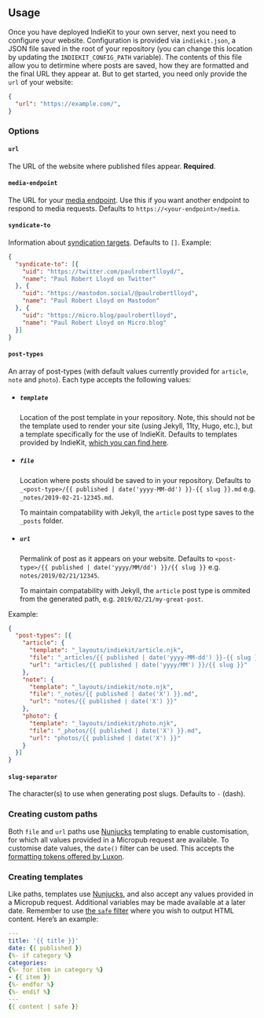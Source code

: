 ## Usage

Once you have deployed IndieKit to your own server, next you need to configure your website. Configuration is provided via `indiekit.json`, a JSON file saved in the root of your repository (you can change this location by updating the `INDIEKIT_CONFIG_PATH` variable). The contents of this file allow you to detirmine where posts are saved, how they are formatted and the final URL they appear at. But to get started, you need only provide the `url` of your website:

```json
{
  "url": "https://example.com/",
}
```

### Options

#### `url`

The URL of the website where published files appear. **Required**.

#### `media-endpoint`

The URL for your [media endpoint](https://www.w3.org/TR/micropub/#media-endpoint). Use this if you want another endpoint to respond to media requests. Defaults to `https://<your-endpoint>/media`.

#### `syndicate-to`

Information about [syndication targets](https://www.w3.org/TR/micropub/#h-syndication-targets). Defaults to `[]`. Example:

```json
{
  "syndicate-to": [{
    "uid": "https://twitter.com/paulrobertlloyd/",
    "name": "Paul Robert Lloyd on Twitter"
  }, {
    "uid": "https://mastodon.social/@paulrobertlloyd",
    "name": "Paul Robert Lloyd on Mastodon"
  }, {
    "uid": "https://micro.blog/paulrobertlloyd",
    "name": "Paul Robert Lloyd on Micro.blog"
  }]
}
```

#### `post-types`

An array of post-types (with default values currently provided for `article`, `note` and `photo`). Each type accepts the following values:

* ##### `template`
  Location of the post template in your repository. Note, this should not be the template used to render your site (using Jekyll, 11ty, Hugo, etc.), but a template specifically for the use of IndieKit. Defaults to templates provided by IndieKit, [which you can find here](https://github.com/paulrobertlloyd/indiekit/tree/master/app/templates).

* ##### `file`
  Location where posts should be saved to in your repository. Defaults to `_<post-type>/{​{ published | date('yyyy-MM-dd') }}-{​{ slug }}.md` e.g. `_notes/2019-02-21-12345.md`.

  To maintain compatability with Jekyll, the `article` post type saves to the `_posts` folder.

* ##### `url`
  Permalink of post as it appears on your website. Defaults to `<post-type>/{​{ published | date('yyyy/MM/dd') }}/{​{ slug }}` e.g. `notes/2019/02/21/12345`.

  To maintain compatability with Jekyll, the `article` post type is ommited from the generated path, e.g. `2019/02/21/my-great-post`.

Example:

```json
{
  "post-types": [{
    "article": {
      "template": "_layouts/indiekit/article.njk",
      "file": "_articles/{​{ published | date('yyyy-MM-dd') }}-{​{ slug }}.md",
      "url": "articles/{​{ published | date('yyyy/MM') }}/{​{ slug }}"
    },
    "note": {
      "template": "_layouts/indiekit/note.njk",
      "file": "_notes/{​{ published | date('X') }}.md",
      "url": "notes/{​{ published | date('X') }}"
    },
    "photo": {
      "template": "_layouts/indiekit/photo.njk",
      "file": "_photos/{​{ published | date('X') }}.md",
      "url": "photos/{​{ published | date('X') }}"
    }
  }]
}
```

#### `slug-separator`

The character(s) to use when generating post slugs. Defaults to `-` (dash).

### Creating custom paths

Both `file` and `url` paths use [Nunjucks](https://mozilla.github.io/nunjucks/) templating to enable customisation, for which all values provided in a Micropub request are available. To customise date values, the `date()` filter can be used. This accepts the [formatting tokens offered by Luxon](https://moment.github.io/luxon/docs/manual/formatting.html#table-of-tokens).

### Creating templates

Like paths, templates use [Nunjucks](https://mozilla.github.io/nunjucks/), and also accept any values provided in a Micropub request. Additional variables may be made available at a later date. Remember to use [the `safe` filter](https://mozilla.github.io/nunjucks/templating.html#safe) where you wish to output HTML content. Here’s an example:

```yaml
---
title: '{​{ title }}'
date: {​{ published }}
{%- if category %}
categories:
{%- for item in category %}
- {​{ item }}
{%- endfor %}
{%- endif %}
---
{​{ content | safe }}
```
